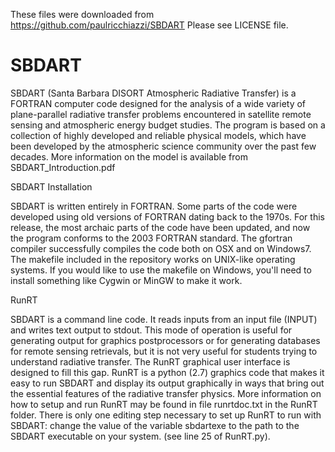 These files were downloaded from https://github.com/paulricchiazzi/SBDART
Please see LICENSE file.


# SBDART

SBDART (Santa Barbara DISORT Atmospheric Radiative Transfer) is a FORTRAN computer code designed for the analysis of a wide variety of plane-parallel radiative transfer problems encountered in satellite remote sensing and atmospheric energy budget studies. The program is based on a collection of highly developed and reliable physical models, which have been developed by the atmospheric science community over the past few decades. More information on the model is available from SBDART_Introduction.pdf

SBDART Installation

SBDART is written entirely in FORTRAN.  Some parts of the code were developed using old versions of FORTRAN dating back to the 1970s.   For this release, the most archaic parts of the code have been updated, and now the program conforms to the 2003 FORTRAN standard.  The gfortran compiler successfully compiles the code both on OSX and on Windows7.  The makefile included in the repository works on UNIX-like operating systems.  If you would like to use the makefile on Windows, you'll need to install something like Cygwin or MinGW to make it work.

RunRT

SBDART is a command line code.  It reads inputs from an input file (INPUT) and writes text output to stdout.  This mode of operation is
useful for generating output for graphics postprocessors or for generating databases for remote sensing retrievals, but it is not very
useful for students trying to understand radiative transfer. The RunRT graphical user interface is designed to fill this gap.
RunRT is a python (2.7) graphics code that makes it easy to run SBDART and display its output graphically in ways that bring out the essential features of the radiative transfer physics. More information on how to setup and run RunRT may be found in file runrtdoc.txt in the RunRT folder.  There is only one editing step necessary to set up RunRT to run with SBDART: change the value of the variable sbdartexe to the path to the SBDART executable on your system.  (see line 25 of RunRT.py).

  

